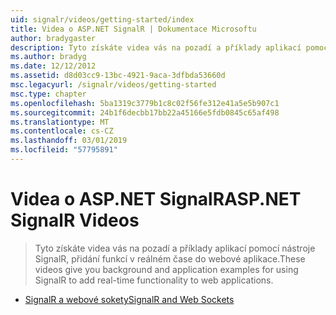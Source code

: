 ```yaml
---
uid: signalr/videos/getting-started/index
title: Videa o ASP.NET SignalR | Dokumentace Microsoftu
author: bradygaster
description: Tyto získáte videa vás na pozadí a příklady aplikací pomocí nástroje SignalR, přidání funkcí v reálném čase do webové aplikace.
ms.author: bradyg
ms.date: 12/12/2012
ms.assetid: d8d03cc9-13bc-4921-9aca-3dfbda53660d
msc.legacyurl: /signalr/videos/getting-started
msc.type: chapter
ms.openlocfilehash: 5ba1319c3779b1c8c02f56fe312e41a5e5b907c1
ms.sourcegitcommit: 24b1f6decbb17bb22a45166e5fdb0845c65af498
ms.translationtype: MT
ms.contentlocale: cs-CZ
ms.lasthandoff: 03/01/2019
ms.locfileid: "57795891"
---
```

<a name="aspnet-signalr-videos"></a><span data-ttu-id="a7078-103">Videa o ASP.NET SignalR</span><span class="sxs-lookup"><span data-stu-id="a7078-103">ASP.NET SignalR Videos</span></span>
====================
> <span data-ttu-id="a7078-104">Tyto získáte videa vás na pozadí a příklady aplikací pomocí nástroje SignalR, přidání funkcí v reálném čase do webové aplikace.</span><span class="sxs-lookup"><span data-stu-id="a7078-104">These videos give you background and application examples for using SignalR to add real-time functionality to web applications.</span></span>


- [<span data-ttu-id="a7078-105">SignalR a webové sokety</span><span class="sxs-lookup"><span data-stu-id="a7078-105">SignalR and Web Sockets</span></span>](signalr-and-web-sockets.md)
